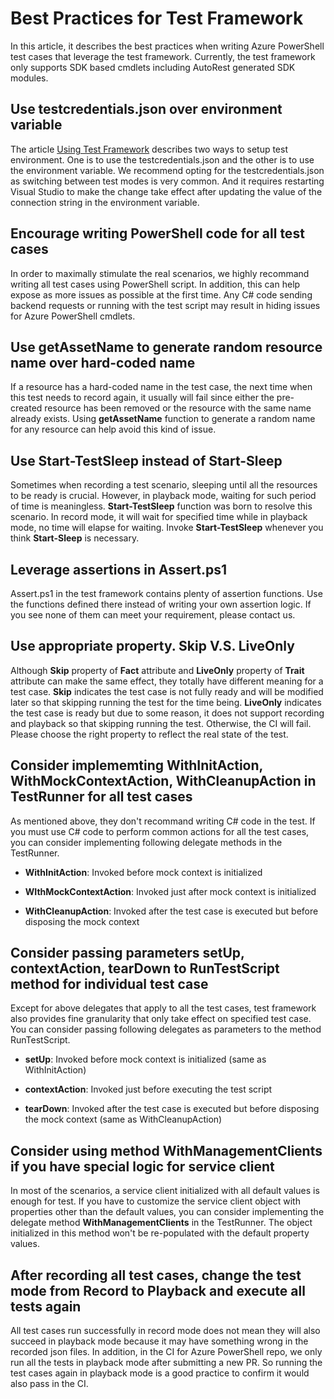 # Best Practices for Test Framework

In this article, it describes the best practices when writing Azure PowerShell test cases that leverage the test framework. Currently, the test framework only supports SDK based cmdlets including AutoRest generated SDK modules.



## Use testcredentials.json over environment variable

The article [Using Test Framework](https://github.com/Azure/azure-powershell/blob/main/documentation/testing-docs/using-azure-test-framework.md) describes two ways to setup test environment. One is to use the testcredentials.json and the other is to use the environment variable. We recommend opting for the testcredentials.json as switching between test modes is very common. And it requires restarting Visual Studio to make the change take effect after updating the value of the connection string in the environment variable.



## Encourage writing PowerShell code for all test cases

In order to maximally stimulate the real scenarios, we highly recommand writing all test cases using PowerShell script. In addition, this can help expose as more issues as possible at the first time. Any C# code sending backend requests or running with the test script may result in hiding issues for Azure PowerShell cmdlets.



## Use getAssetName to generate random resource name over hard-coded name

If a resource has a hard-coded name in the test case, the next time when this test needs to record again, it usually will fail since either the pre-created resource has been removed or the resource with the same name already exists. Using **getAssetName** function to generate a random name for any resource can help avoid this kind of issue.



## Use Start-TestSleep instead of Start-Sleep

Sometimes when recording a test scenario, sleeping until all the resources to be ready is crucial. However, in playback mode, waiting for such period of time is meaningless. **Start-TestSleep** function was born to resolve this scenario. In record mode, it will wait for specified time while in playback mode, no time will elapse for waiting. Invoke **Start-TestSleep** whenever you think **Start-Sleep** is necessary.



## Leverage assertions in Assert.ps1

Assert.ps1 in the test framework contains plenty of assertion functions. Use the functions defined there instead of writing your own assertion logic. If you see none of them can meet your requirement, please contact us.



## Use appropriate property. Skip V.S. LiveOnly

Although **Skip** property of **Fact** attribute and **LiveOnly** property of **Trait** attribute can make the same effect, they totally have different meaning for a test case. **Skip** indicates the test case is not fully ready and will be modified later so that skipping running the test for the time being. **LiveOnly** indicates the test case is ready but due to some reason, it does not support recording and playback so that skipping running the test. Otherwise, the CI will fail. Please choose the right property to reflect the real state of the test.



## Consider implememting WithInitAction, WithMockContextAction, WithCleanupAction in TestRunner for all test cases

As mentioned above, they don't recommand writing C# code in the test. If you must use C# code to perform common actions for all the test cases, you can consider implementing following delegate methods in the TestRunner.

- **WithInitAction**: Invoked before mock context is initialized

- **WIthMockContextAction**: Invoked just after mock context is initialized

- **WithCleanupAction**: Invoked after the test case is executed but before disposing the mock context



## Consider passing parameters setUp, contextAction, tearDown to RunTestScript method for individual test case

Except for above delegates that apply to all the test cases, test framework also provides fine granularity that only take effect on specified test case. You can consider passing following delegates as parameters to the method RunTestScript.

- **setUp**: Invoked before mock context is initialized (same as WithInitAction)

- **contextAction**: Invoked just before executing the test script

- **tearDown**: Invoked after the test case is executed but before disposing the mock context (same as WithCleanupAction)



## Consider using method WithManagementClients if you have special logic for service client

In most of the scenarios, a service client initialized with all default values is enough for test. If you have to customize the service client object with properties other than the default values, you can consider implementing the delegate method **WithManagementClients** in the TestRunner. The object initialized in this method won't be re-populated with the default property values.



## After recording all test cases, change the test mode from Record to Playback and execute all tests again

All test cases run successfully in record mode does not mean they will also succeed in playback mode because it may have something wrong in the recorded json files. In addition, in the CI for Azure PowerShell repo, we only run all the tests in playback mode after submitting a new PR. So running the test cases again in playback mode is a good practice to confirm it would also pass in the CI.
